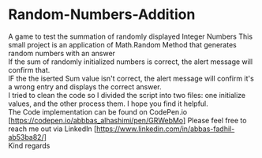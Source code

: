 # Random-Numbers-Addition
A game to test the summation of randomly displayed Integer Numbers
This small project is an application of Math.Random Method that generates random numbers with an answer<br>
If the sum of randomly initialized numbers is correct, the alert message will confirm that.<br>
IF the the iserted Sum value isn't correct, the alert message will confirm it's a wrong entry and displays the correct answer.<br>
I tried to clean the code so I divided the script into two files: one initialize values, and the other process them. I hope you find it helpful.
 <br>
 The Code implementation can be found on CodePen.io [https://codepen.io/abbbas_alhashimi/pen/GRWebMo]
Please feel free to reach me out via LinkedIn [https://www.linkedin.com/in/abbas-fadhil-ab53ba82/]<br>
Kind regards
